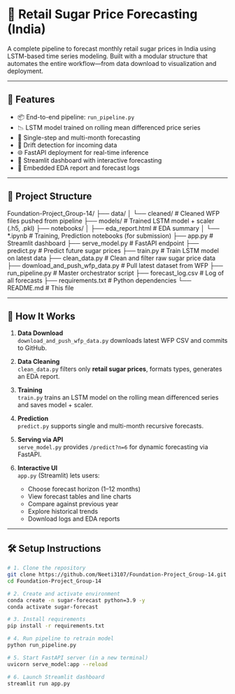 # 🧂 Retail Sugar Price Forecasting (India)

A complete pipeline to forecast monthly retail sugar prices in India using LSTM-based time series modeling. Built with a modular structure that automates the entire workflow—from data download to visualization and deployment.

---

## 🚀 Features

- 📦 End-to-end pipeline: `run_pipeline.py`
- 📉 LSTM model trained on rolling mean differenced price series
- 🔮 Single-step and multi-month forecasting
- 🧠 Drift detection for incoming data
- 🌐 FastAPI deployment for real-time inference
- 🎨 Streamlit dashboard with interactive forecasting
- 📄 Embedded EDA report and forecast logs

---

## 📁 Project Structure

Foundation-Project_Group-14/
├── data/
│   └── cleaned/                      # Cleaned WFP files pushed from pipeline
├── models/                          # Trained LSTM model + scaler (.h5, .pkl)
├── notebooks/
│   ├── eda_report.html              # EDA summary
│   └── *.ipynb                      # Training, Prediction notebooks (for submission)
├── app.py                           # Streamlit dashboard
├── serve_model.py                   # FastAPI endpoint
├── predict.py                       # Predict future sugar prices
├── train.py                         # Train LSTM model on latest data
├── clean_data.py                    # Clean and filter raw sugar price data
├── download_and_push_wfp_data.py    # Pull latest dataset from WFP
├── run_pipeline.py                  # Master orchestrator script
├── forecast_log.csv                 # Log of all forecasts
├── requirements.txt                 # Python dependencies
└── README.md                        # This file

---

## 🧩 How It Works

1. **Data Download**  
   `download_and_push_wfp_data.py` downloads latest WFP CSV and commits to GitHub.

2. **Data Cleaning**  
   `clean_data.py` filters only **retail sugar prices**, formats types, generates an EDA report.

3. **Training**  
   `train.py` trains an LSTM model on the rolling mean differenced series and saves model + scaler.

4. **Prediction**  
   `predict.py` supports single and multi-month recursive forecasts.

5. **Serving via API**  
   `serve_model.py` provides `/predict?n=6` for dynamic forecasting via FastAPI.

6. **Interactive UI**  
   `app.py` (Streamlit) lets users:
   - Choose forecast horizon (1–12 months)
   - View forecast tables and line charts
   - Compare against previous year
   - Explore historical trends
   - Download logs and EDA reports

---

## 🛠️ Setup Instructions

```bash
# 1. Clone the repository
git clone https://github.com/Neeti3107/Foundation-Project_Group-14.git
cd Foundation-Project_Group-14

# 2. Create and activate environment
conda create -n sugar-forecast python=3.9 -y
conda activate sugar-forecast

# 3. Install requirements
pip install -r requirements.txt

# 4. Run pipeline to retrain model
python run_pipeline.py

# 5. Start FastAPI server (in a new terminal)
uvicorn serve_model:app --reload

# 6. Launch Streamlit dashboard
streamlit run app.py


